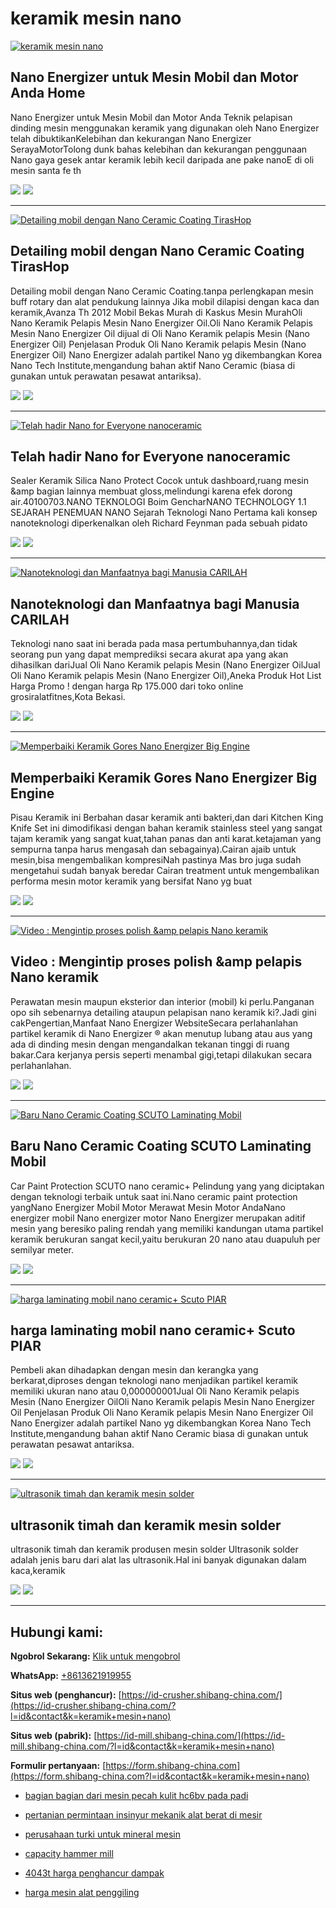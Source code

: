 # keramik mesin nano

<a href="https://swt.shibang-china.com/?l=id&img&k=keramik+mesin+nano" target="_blank">![keramik mesin nano](http://static.shibang-china.com/all-800x300/1088.jpg)</a>

## Nano Energizer untuk Mesin Mobil dan Motor Anda Home
Nano Energizer untuk Mesin Mobil dan Motor Anda Teknik pelapisan dinding mesin menggunakan keramik yang digunakan oleh Nano Energizer telah dibuktikanKelebihan dan kekurangan Nano Energizer SerayaMotorTolong dunk bahas kelebihan dan kekurangan penggunaan Nano gaya gesek antar keramik lebih kecil daripada ane pake nanoE di oli mesin santa fe th


<a href="https://whatsapp.shibangsoft.com/WhatsApp.php" target="_blank" title="WhatsApp">![](http://static.shibang-china.com/icon/whatsapp.png)</a> <a href="https://swt.shibang-china.com/?l=id&icon&k=keramik+mesin+nano" target="_blank">![](http://static.shibang-china.com/icon/chat-id.png)</a>

---

<a href="https://swt.shibang-china.com/?l=id&img&k=keramik+mesin+nano" target="_blank">![Detailing mobil dengan Nano Ceramic Coating TirasHop](http://static.shibang-china.com/all-800x300/800.jpg)</a>

## Detailing mobil dengan Nano Ceramic Coating TirasHop
Detailing mobil dengan Nano Ceramic Coating.tanpa perlengkapan mesin buff rotary dan alat pendukung lainnya Jika mobil dilapisi dengan kaca dan keramik,Avanza Th 2012 Mobil Bekas Murah di Kaskus Mesin MurahOli Nano Keramik Pelapis Mesin Nano Energizer Oil.Oli Nano Keramik Pelapis Mesin Nano Energizer Oil dijual di Oli Nano Keramik pelapis Mesin (Nano Energizer Oil) Penjelasan Produk Oli Nano Keramik pelapis Mesin (Nano Energizer Oil) Nano Energizer adalah partikel Nano yg dikembangkan Korea Nano Tech Institute,mengandung bahan aktif Nano Ceramic (biasa di gunakan untuk perawatan pesawat antariksa).


<a href="https://whatsapp.shibangsoft.com/WhatsApp.php" target="_blank" title="WhatsApp">![](http://static.shibang-china.com/icon/whatsapp.png)</a> <a href="https://swt.shibang-china.com/?l=id&icon&k=keramik+mesin+nano" target="_blank">![](http://static.shibang-china.com/icon/chat-id.png)</a>

---

<a href="https://swt.shibang-china.com/?l=id&img&k=keramik+mesin+nano" target="_blank">![Telah hadir Nano for Everyone nanoceramic](http://static.shibang-china.com/all-800x300/589.jpg)</a>

## Telah hadir Nano for Everyone nanoceramic
Sealer Keramik Silica Nano Protect Cocok untuk dashboard,ruang mesin &amp bagian lainnya membuat gloss,melindungi karena efek dorong air.40100703.NANO TEKNOLOGI Boim GencharNANO TECHNOLOGY 1.1 SEJARAH PENEMUAN NANO Sejarah Teknologi Nano Pertama kali konsep nanoteknologi diperkenalkan oleh Richard Feynman pada sebuah pidato


<a href="https://whatsapp.shibangsoft.com/WhatsApp.php" target="_blank" title="WhatsApp">![](http://static.shibang-china.com/icon/whatsapp.png)</a> <a href="https://swt.shibang-china.com/?l=id&icon&k=keramik+mesin+nano" target="_blank">![](http://static.shibang-china.com/icon/chat-id.png)</a>

---

<a href="https://swt.shibang-china.com/?l=id&img&k=keramik+mesin+nano" target="_blank">![Nanoteknologi dan Manfaatnya bagi Manusia CARILAH](http://static.shibang-china.com/all-800x300/458.jpg)</a>

## Nanoteknologi dan Manfaatnya bagi Manusia CARILAH
Teknologi nano saat ini berada pada masa pertumbuhannya,dan tidak seorang pun yang dapat memprediksi secara akurat apa yang akan dihasilkan dariJual Oli Nano Keramik pelapis Mesin (Nano Energizer OilJual Oli Nano Keramik pelapis Mesin (Nano Energizer Oil),Aneka Produk Hot List Harga Promo ! dengan harga Rp 175.000 dari toko online grosiralatfitnes,Kota Bekasi.


<a href="https://whatsapp.shibangsoft.com/WhatsApp.php" target="_blank" title="WhatsApp">![](http://static.shibang-china.com/icon/whatsapp.png)</a> <a href="https://swt.shibang-china.com/?l=id&icon&k=keramik+mesin+nano" target="_blank">![](http://static.shibang-china.com/icon/chat-id.png)</a>

---

<a href="https://swt.shibang-china.com/?l=id&img&k=keramik+mesin+nano" target="_blank">![Memperbaiki Keramik Gores Nano Energizer Big Engine](http://static.shibang-china.com/all-800x300/1220.jpg)</a>

## Memperbaiki Keramik Gores Nano Energizer Big Engine
Pisau Keramik ini Berbahan dasar keramik anti bakteri,dan dari Kitchen King Knife Set ini dimodifikasi dengan bahan keramik stainless steel yang sangat tajam keramik yang sangat kuat,tahan panas dan anti karat.ketajaman yang sempurna tanpa harus mengasah dan sebagainya).Cairan ajaib untuk mesin,bisa mengembalikan kompresiNah pastinya Mas bro juga sudah mengetahui sudah banyak beredar Cairan treatment untuk mengembalikan performa mesin motor keramik yang bersifat Nano yg buat


<a href="https://whatsapp.shibangsoft.com/WhatsApp.php" target="_blank" title="WhatsApp">![](http://static.shibang-china.com/icon/whatsapp.png)</a> <a href="https://swt.shibang-china.com/?l=id&icon&k=keramik+mesin+nano" target="_blank">![](http://static.shibang-china.com/icon/chat-id.png)</a>

---

<a href="https://swt.shibang-china.com/?l=id&img&k=keramik+mesin+nano" target="_blank">![Video : Mengintip proses polish &amp pelapis Nano keramik](http://static.shibang-china.com/all-800x300/98.jpg)</a>

## Video : Mengintip proses polish &amp pelapis Nano keramik
Perawatan mesin maupun eksterior dan interior (mobil) ki perlu.Panganan opo sih sebenarnya detailing ataupun pelapisan nano keramik ki?.Jadi gini cakPengertian,Manfaat Nano Energizer WebsiteSecara perlahanlahan partikel keramik di Nano Energizer ® akan menutup lubang atau aus yang ada di dinding mesin dengan mengandalkan tekanan tinggi di ruang bakar.Cara kerjanya persis seperti menambal gigi,tetapi dilakukan secara perlahanlahan.


<a href="https://whatsapp.shibangsoft.com/WhatsApp.php" target="_blank" title="WhatsApp">![](http://static.shibang-china.com/icon/whatsapp.png)</a> <a href="https://swt.shibang-china.com/?l=id&icon&k=keramik+mesin+nano" target="_blank">![](http://static.shibang-china.com/icon/chat-id.png)</a>

---

<a href="https://swt.shibang-china.com/?l=id&img&k=keramik+mesin+nano" target="_blank">![Baru Nano Ceramic Coating SCUTO Laminating Mobil](http://static.shibang-china.com/all-800x300/584.jpg)</a>

## Baru Nano Ceramic Coating SCUTO Laminating Mobil
Car Paint Protection SCUTO nano ceramic+ Pelindung yang yang diciptakan dengan teknologi terbaik untuk saat ini.Nano ceramic paint protection yangNano Energizer Mobil Motor Merawat Mesin Motor AndaNano energizer mobil Nano energizer motor Nano Energizer merupakan aditif mesin yang beresiko paling rendah yang memiliki kandungan utama partikel keramik berukuran sangat kecil,yaitu berukuran 20 nano atau duapuluh per semilyar meter.


<a href="https://whatsapp.shibangsoft.com/WhatsApp.php" target="_blank" title="WhatsApp">![](http://static.shibang-china.com/icon/whatsapp.png)</a> <a href="https://swt.shibang-china.com/?l=id&icon&k=keramik+mesin+nano" target="_blank">![](http://static.shibang-china.com/icon/chat-id.png)</a>

---

<a href="https://swt.shibang-china.com/?l=id&img&k=keramik+mesin+nano" target="_blank">![harga laminating mobil nano ceramic+ Scuto PIAR](http://static.shibang-china.com/all-800x300/1028.jpg)</a>

## harga laminating mobil nano ceramic+ Scuto PIAR
Pembeli akan dihadapkan dengan mesin dan kerangka yang berkarat,diproses dengan teknologi nano menjadikan partikel keramik memiliki ukuran nano atau 0,000000001Jual Oli Nano Keramik pelapis Mesin (Nano Energizer OilOli Nano Keramik pelapis Mesin Nano Energizer Oil Penjelasan Produk Oli Nano Keramik pelapis Mesin Nano Energizer Oil Nano Energizer adalah partikel Nano yg dikembangkan Korea Nano Tech Institute,mengandung bahan aktif Nano Ceramic biasa di gunakan untuk perawatan pesawat antariksa.


<a href="https://whatsapp.shibangsoft.com/WhatsApp.php" target="_blank" title="WhatsApp">![](http://static.shibang-china.com/icon/whatsapp.png)</a> <a href="https://swt.shibang-china.com/?l=id&icon&k=keramik+mesin+nano" target="_blank">![](http://static.shibang-china.com/icon/chat-id.png)</a>

---

<a href="https://swt.shibang-china.com/?l=id&img&k=keramik+mesin+nano" target="_blank">![ultrasonik timah dan keramik mesin solder](http://static.shibang-china.com/all-800x300/37.jpg)</a>

## ultrasonik timah dan keramik mesin solder
ultrasonik timah dan keramik produsen mesin solder Ultrasonik solder adalah jenis baru dari alat las ultrasonik.Hal ini banyak digunakan dalam kaca,keramik

<a href="https://whatsapp.shibangsoft.com/WhatsApp.php" target="_blank" title="WhatsApp">![](http://static.shibang-china.com/icon/whatsapp.png)</a> <a href="https://swt.shibang-china.com/?l=id&icon&k=keramik+mesin+nano" target="_blank">![](http://static.shibang-china.com/icon/chat-id.png)</a>

---
## Hubungi kami:

**Ngobrol Sekarang:** [Klik untuk mengobrol](https://swt.shibang-china.com?l=id&contact&k=keramik+mesin+nano)

**WhatsApp:**  [+8613621919955](https://whatsapp.shibangsoft.com/WhatsApp.php)

**Situs web (penghancur):** [https://id-crusher.shibang-china.com/](https://id-crusher.shibang-china.com/?l=id&contact&k=keramik+mesin+nano)

**Situs web (pabrik):** [https://id-mill.shibang-china.com/](https://id-mill.shibang-china.com/?l=id&contact&k=keramik+mesin+nano)

**Formulir pertanyaan:** [https://form.shibang-china.com](https://form.shibang-china.com?l=id&contact&k=keramik+mesin+nano)

* [bagian bagian dari mesin pecah kulit hc6bv pada padi](../35/bagian%20bagian%20dari%20mesin%20pecah%20kulit%20hc6bv%20pada%20padi.md)

* [pertanian permintaan insinyur mekanik alat berat di mesir](../40/pertanian%20permintaan%20insinyur%20mekanik%20alat%20berat%20di%20mesir.md)

* [perusahaan turki untuk mineral mesin](../38/perusahaan%20turki%20untuk%20mineral%20mesin.md)

* [capacity hammer mill](../38/capacity%20hammer%20mill.md)

* [4043t harga penghancur dampak](../35/4043t%20harga%20penghancur%20dampak.md)

* [harga mesin alat penggiling](../32/harga%20mesin%20alat%20penggiling.md)